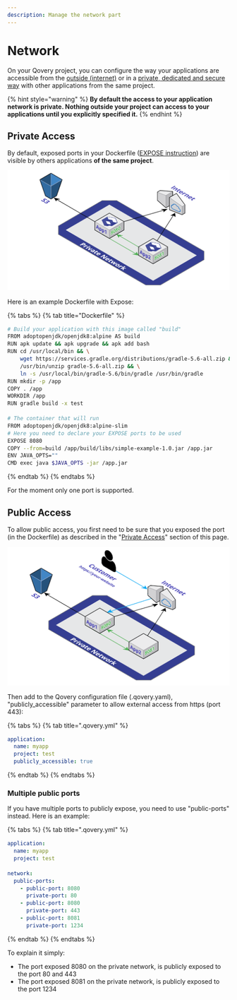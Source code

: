 ```yaml
---
description: Manage the network part
---
```


# Network

On your Qovery project, you can configure the way your applications are accessible from the [outside \(internet\)](./#public-access) or in a [private, dedicated and secure way](./#private-access) with other applications from the same project.

{% hint style="warning" %}
**By default the access to your application network is private. Nothing outside your project can access to your applications until you explicitly specified it.**
{% endhint %}

## Private Access

By default, exposed ports in your Dockerfile \([EXPOSE instruction](https://docs.docker.com/engine/reference/builder/#expose)\) are visible by others applications **of the same project**.

![](../../.gitbook/assets/qovery-private-network.png)

Here is an example Dockerfile with Expose:

{% tabs %}
{% tab title="Dockerfile" %}
```bash
# Build your application with this image called "build"
FROM adoptopenjdk/openjdk8:alpine AS build
RUN apk update && apk upgrade && apk add bash
RUN cd /usr/local/bin && \
    wget https://services.gradle.org/distributions/gradle-5.6-all.zip && \
    /usr/bin/unzip gradle-5.6-all.zip && \
    ln -s /usr/local/bin/gradle-5.6/bin/gradle /usr/bin/gradle
RUN mkdir -p /app
COPY . /app
WORKDIR /app
RUN gradle build -x test

# The container that will run
FROM adoptopenjdk/openjdk8:alpine-slim
# Here you need to declare your EXPOSE ports to be used
EXPOSE 8080
COPY --from=build /app/build/libs/simple-example-1.0.jar /app.jar
ENV JAVA_OPTS=""
CMD exec java $JAVA_OPTS -jar /app.jar
```
{% endtab %}
{% endtabs %}

For the moment only one port is supported.

## Public Access

To allow public access, you first need to be sure that you exposed the port \(in the Dockerfile\) as described in the "[Private Access](./#private-access)" section of this page.

![](../../.gitbook/assets/qovery-pulic-network.png)

Then add to the Qovery configuration file \(.qovery.yaml\), "publicly\_accessible" parameter to allow external access from https \(port 443\):

{% tabs %}
{% tab title=".qovery.yml" %}
```yaml
application:
  name: myapp
  project: test
  publicly_accessible: true
```
{% endtab %}
{% endtabs %}

### Multiple public ports

If you have multiple ports to publicly expose, you need to use "public-ports" instead. Here is an example:

{% tabs %}
{% tab title=".qovery.yml" %}
```yaml
application:
  name: myapp
  project: test

network:
  public-ports:
    - public-port: 8080
      private-port: 80
    - public-port: 8080
      private-port: 443
    - public-port: 8081
      private-port: 1234
```
{% endtab %}
{% endtabs %}

To explain it simply:

* The port exposed 8080 on the private network, is publicly exposed to the port 80 and 443
* The port exposed 8081 on the private network, is publicly exposed to the port 1234

